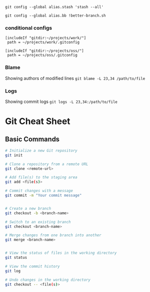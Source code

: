 ``` git config --global alias.stash 'stash --all' ```

``` git config --global alias.bb !better-branch.sh  ```

### conditional configs 
 ```
[includeIf "gitdir:~/projects/work/"]
  path = ~/projects/work/.gitconfig

[includeIf "gitdir:~/projects/oss/"] 
  path = ~/projects/oss/.gitconfig
 ```

### Blame
Showing authors of modified lines 
``` git blame -L 23,34 /path/to/file  ```

### Logs
Showing commit logs 
 ``` git logs -L 23,34:/path/to/file  ```

 
# Git Cheat Sheet

## Basic Commands

```bash
# Initialize a new Git repository
git init

# Clone a repository from a remote URL
git clone <remote-url>

# Add file(s) to the staging area
git add <file(s)>

# Commit changes with a message
git commit -m "Your commit message"


# Create a new branch
git checkout -b <branch-name>

# Switch to an existing branch
git checkout <branch-name>

# Merge changes from one branch into another
git merge <branch-name>


# View the status of files in the working directory
git status

# View the commit history
git log

# Undo changes in the working directory
git checkout -- <file(s)>
